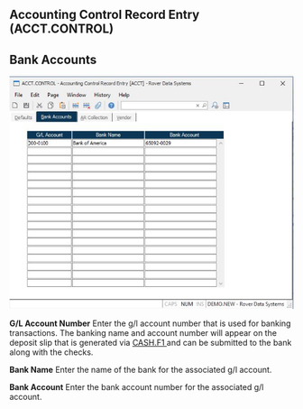 ##  Accounting Control Record Entry (ACCT.CONTROL)

<PageHeader />

##  Bank Accounts

![](./ACCT-CONTROL-2.jpg)

**G/L Account Number** Enter the g/l account number that is used for banking transactions. The banking name and account number will appear on the deposit slip that is generated via [ CASH.F1 ](../../../../AR-OVERVIEW/AR-REPORT/CASH-F1/README.md) and can be submitted to the bank along with the checks.   
  
**Bank Name** Enter the name of the bank for the associated g/l account.  
  
**Bank Account** Enter the bank account number for the associated g/l account.  
  
  
<badge text= "Version 8.10.57" vertical="middle" />

<PageFooter />